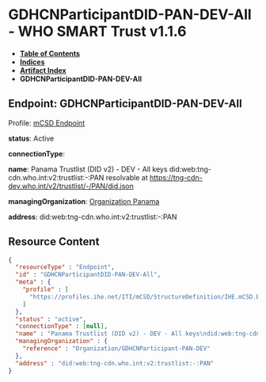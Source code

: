 # GDHCNParticipantDID-PAN-DEV-All - WHO SMART Trust v1.1.6

* [**Table of Contents**](toc.md)
* [**Indices**](indices.md)
* [**Artifact Index**](artifacts.md)
* **GDHCNParticipantDID-PAN-DEV-All**

## Endpoint: GDHCNParticipantDID-PAN-DEV-All

Profile: [mCSD Endpoint](https://profiles.ihe.net/ITI/mCSD/4.0.0/StructureDefinition-IHE.mCSD.Endpoint.html)

**status**: Active

**connectionType**: 

**name**: Panama Trustlist (DID v2) - DEV - All keys did:web:tng-cdn.who.int:v2:trustlist:-:PAN resolvable at https://tng-cdn-dev.who.int/v2/trustlist/-/PAN/did.json

**managingOrganization**: [Organization Panama](Organization-GDHCNParticipant-PAN-DEV.md)

**address**: did:web:tng-cdn.who.int:v2:trustlist:-:PAN



## Resource Content

```json
{
  "resourceType" : "Endpoint",
  "id" : "GDHCNParticipantDID-PAN-DEV-All",
  "meta" : {
    "profile" : [
      "https://profiles.ihe.net/ITI/mCSD/StructureDefinition/IHE.mCSD.Endpoint"
    ]
  },
  "status" : "active",
  "connectionType" : [null],
  "name" : "Panama Trustlist (DID v2) - DEV - All keys\ndid:web:tng-cdn.who.int:v2:trustlist:-:PAN\nresolvable at https://tng-cdn-dev.who.int/v2/trustlist/-/PAN/did.json",
  "managingOrganization" : {
    "reference" : "Organization/GDHCNParticipant-PAN-DEV"
  },
  "address" : "did:web:tng-cdn.who.int:v2:trustlist:-:PAN"
}

```
